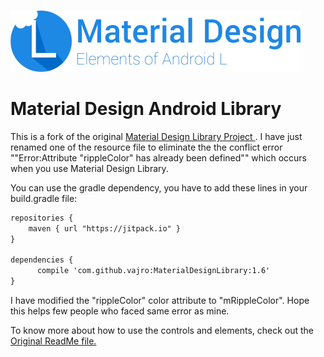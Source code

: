 ![Material design library logo](images/logo.png)

# Material Design Android Library

This is a fork of the original <a href="https://github.com/navasmdc/MaterialDesignLibrary"> Material Design Library Project </a>. I have just renamed one of the resource file to eliminate the the conflict error ""Error:Attribute "rippleColor" has already been defined"" which occurs when you use Material Design Library.

You can use the gradle dependency, you have to add these lines in your build.gradle file:

```xml
repositories {
    maven { url "https://jitpack.io" }
}

dependencies {
	  compile 'com.github.vajro:MaterialDesignLibrary:1.6'
}
```
I have modified the "rippleColor" color attribute to "mRippleColor". Hope this helps few people who faced same error as mine.

To know more about how to use the controls and elements, check out the <a href="https://github.com/vajro/MaterialDesignLibrary/blob/master/OriginalREADME.md">Original ReadMe file.</a>
